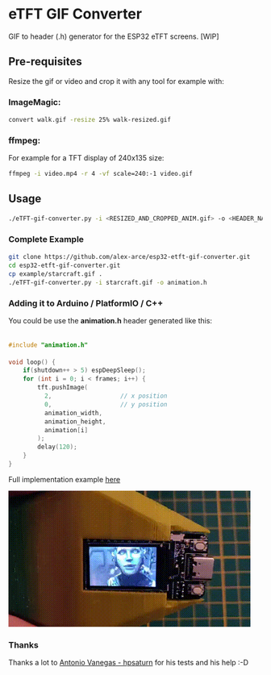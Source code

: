 # eTFT GIF Converter

GIF to header (.h) generator for the ESP32 eTFT screens. [WIP]

## Pre-requisites

Resize the gif or video and crop it with any tool for example with:


### ImageMagic:

```bash
convert walk.gif -resize 25% walk-resized.gif
```

### ffmpeg:

For example for a TFT display of 240x135 size:
```bash
ffmpeg -i video.mp4 -r 4 -vf scale=240:-1 video.gif
```

## Usage

```bash
./eTFT-gif-converter.py -i <RESIZED_AND_CROPPED_ANIM.gif> -o <HEADER_NAME>.h
```

### Complete Example

```bash
git clone https://github.com/alex-arce/esp32-etft-gif-converter.git
cd esp32-etft-gif-converter.git
cp example/starcraft.gif .
./eTFT-gif-converter.py -i starcraft.gif -o animation.h
```

### Adding it to Arduino / PlatformIO / C++ 

You could be use the **animation.h** header generated like this:

```C++

#include "animation.h"

void loop() {
    if(shutdown++ > 5) espDeepSleep();
    for (int i = 0; i < frames; i++) {
        tft.pushImage(
          2,                   // x position
          0,                   // y position
          animation_width, 
          animation_height, 
          animation[i]
        );
        delay(120);
    }
}
```

Full implementation example [here](https://github.com/hpsaturn/esp32-etft-gif-animation-test)

<a href="https://github.com/hpsaturn/esp32-etft-gif-animation-test" target="_blank"><img src="https://raw.githubusercontent.com/hpsaturn/esp32-etft-gif-animation-test/master/images/ttgo-tdisplay-demo.gif"></a>

### Thanks
Thanks a lot to [Antonio Vanegas - hpsaturn](https://github.com/hpsaturn) for his tests and his help :-D
